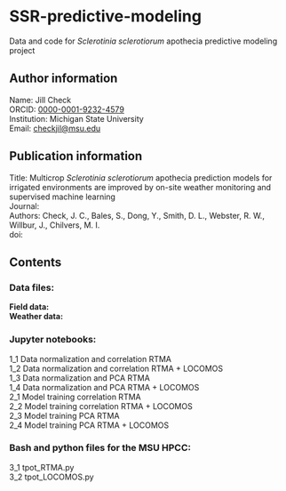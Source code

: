 # SSR-predictive-modeling

Data and code for *Sclerotinia sclerotiorum* apothecia predictive modeling project 

## Author information  
Name: Jill Check  
ORCID: [0000-0001-9232-4579](https://orcid.org/0000-0001-9232-4579)  
Institution: Michigan State University  
Email: checkjil@msu.edu  

## Publication information  
Title: Multicrop *Sclerotinia sclerotiorum* apothecia prediction models for irrigated environments are improved by on-site weather monitoring and supervised machine learning  
Journal:  
Authors: Check, J. C., Bales, S., Dong, Y., Smith, D. L., Webster, R. W., Willbur, J., Chilvers, M. I.  
doi: <XXXX>  


## Contents
### Data files:  
**Field data:**  
**Weather data:**  

### Jupyter notebooks:  
1_1 Data normalization and correlation RTMA  
1_2 Data normalization and correlation RTMA + LOCOMOS  
1_3 Data normalization and PCA RTMA  
1_4 Data normalization and PCA RTMA + LOCOMOS  
2_1 Model training correlation RTMA  
2_2 Model training correlation RTMA + LOCOMOS  
2_3 Model training PCA RTMA  
2_4 Model training PCA RTMA + LOCOMOS  

### Bash and python files for the MSU HPCC:  
3_1 tpot_RTMA.py  
3_2 tpot_LOCOMOS.py  
